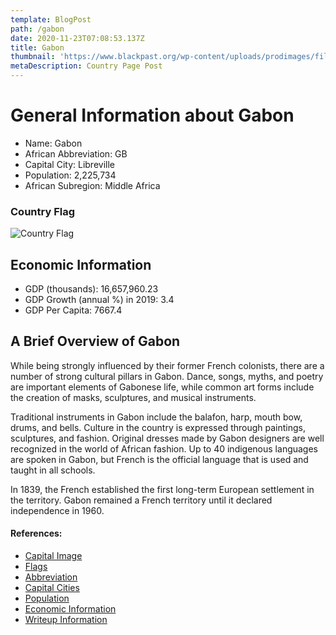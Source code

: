 ```yaml
---
template: BlogPost
path: /gabon
date: 2020-11-23T07:08:53.137Z
title: Gabon
thumbnail: 'https://www.blackpast.org/wp-content/uploads/prodimages/files/blackpast_images/Libreville_Gabon_2012.jpg'
metaDescription: Country Page Post
---
```


# General Information about Gabon

- Name: Gabon
- African Abbreviation: GB
- Capital City: Libreville
- Population: 2,225,734
- African Subregion: Middle Africa

### Country Flag
![Country Flag](https://raw.githubusercontent.com/hjnilsson/country-flags/master/png1000px/ga.png)

## Economic Information
 - GDP (thousands): 16,657,960.23
 - GDP Growth (annual %) in 2019: 3.4
 - GDP Per Capita: 7667.4

## A Brief Overview of Gabon

While being strongly influenced by their former French colonists, there are a number of strong cultural pillars in Gabon. Dance, songs, myths, and poetry are important elements of Gabonese life, while common art forms include the creation of masks, sculptures, and musical instruments.

Traditional instruments in Gabon include the balafon, harp, mouth bow, drums, and bells. Culture in the country is expressed through paintings, sculptures, and fashion. Original dresses made by Gabon designers are well recognized in the world of African fashion. Up to 40 indigenous languages are spoken in Gabon, but French is the official language that is used and taught in all schools.

In 1839, the French established the first long-term European settlement in the territory. Gabon remained a French territory until it declared independence in 1960.


#### References:
- [Capital Image](https://www.blackpast.org/wp-content/uploads/prodimages/files/blackpast_images/Libreville_Gabon_2012.jpg)
- [Flags](https://github.com/hjnilsson/country-flags)
- [Abbreviation](https://planetarynames.wr.usgs.gov/Abbreviations)
- [Capital Cities](https://www.nationsonline.org/oneworld/capitals_africa.htm)
- [Population](https://www.worldometers.info/population/countries-in-africa-by-population/)
- [Economic Information](https://data.worldbank.org/)
- [Writeup Information](https://www.iexplore.com/articles/travel-guides/africa/gabon/history-and-culture)
